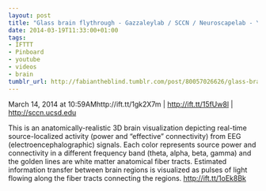 ```yaml
---
layout: post
title: "Glass brain flythrough - Gazzaleylab / SCCN / Neuroscapelab - YouTube"
date: 2014-03-19T11:33:00+01:00
tags:
- IFTTT
- Pinboard
- youtube
- videos
- brain
tumblr_url: http://fabiantheblind.tumblr.com/post/80057026626/glass-brain-flythrough-gazzaleylab-sccn
---
```

March 14, 2014 at 10:59AMhttp://ift.tt/1gk2X7m | http://ift.tt/15fUw8l | http://sccn.ucsd.edu

This is an anatomically-realistic 3D brain visualization depicting real-time source-localized activity (power and “effective” connectivity) from EEG (electroencephalographic) signals. Each color represents source power and connectivity in a different frequency band (theta, alpha, beta, gamma) and the golden lines are white matter anatomical fiber tracts. Estimated information transfer between brain regions is visualized as pulses of light flowing along the fiber tracts connecting the regions.
http://ift.tt/1oEk8Bk
